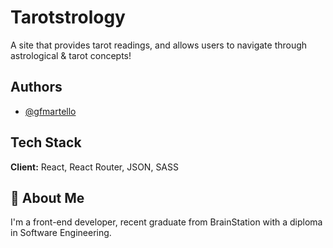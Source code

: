 
# Tarotstrology

A site that provides tarot readings, and allows users to navigate through astrological & tarot concepts!
## Authors

- [@gfmartello](https://www.github.com/gfmartello)


## Tech Stack

**Client:** React, React Router, JSON, SASS


## 🚀 About Me
I'm a front-end developer, recent graduate from BrainStation with a diploma in Software Engineering.